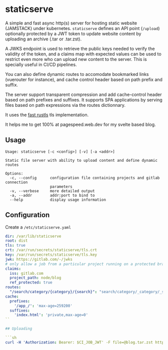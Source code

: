 # staticserve

A simple and fast async http(s) server for hosting static website (JAMSTACK) under kubernetes. `staticserve`
defines an API point (`/upload`) optionally protected by a JWT token to update website content by uploading an
archive (.tar or .tar.zst).

A JWKS endpoint is used to retrieve the public keys needed to verify the validity of the token, and a claims map
with expected values can be used to restrict even more who can upload new content to the server. This is specially
useful in CI/CD pipelines.

You can also define dynamic routes to accomodate bookmarked links (vuerouter for instance), and cache control
header based on path prefix and suffix.

The server support transparent compression and add cache-control header based on path prefixes and suffixes. It
supports SPA applications by serving files based on path expressions via the routes dictionnary.

It uses the [fast rustls](https://jbp.io/2019/07/01/rustls-vs-openssl-performance.html) tls implementation.

It helps me to get 100% at pagespeed.web.dev for my svelte based blog.

## Usage

```
Usage: staticserve [-c <config>] [-v] [-a <addr>]

Static file server with ability to upload content and define dynamic routes

Options:
  -c, --config      configuration file containing projects and gitlab connection
                    parameters
  -v, --verbose     more detailed output
  -a, --addr        addr:port to bind to
  --help            display usage information
```

## Configuration

Create a `/etc/staticserve.yaml`

```yaml
dir: /var/lib/staticserve
root: dist
tls: true
crt: /var/run/secrets/staticserve/tls.crt
key: /var/run/secrets/staticserve/tls.key
jwk: https://gitlab.com/-/jwks
# only allow a job from a particular project running on a protected branch or tag to update content
claims:
  iss: gitlab.com
  project_path: node/blog
  ref_protected: true
routes:
  "/search/category/{category}/{search}": "search/category/_category/_search.html"
cache:
  prefixes:
    '/app_/': 'max-age=259200'
  suffixes:
    'index.html': 'private,max-age=0'
``

## Uploading

```sh
curl -H 'Authorization: Bearer: $CI_JOB_JWT' -F file=@blog.tar.zst https://host/upload
```
